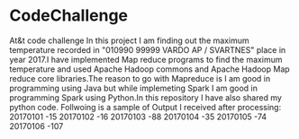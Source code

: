 # CodeChallenge
At&amp;t code challenge
In this project I am finding out the maximum temperature recorded in "010990 99999 VARDO AP / SVARTNES" place in year 2017.I have implemented Map reduce programs to 
find the maximum temperature and used Apache Hadoop commons and Apache Hadoop Map reduce core libraries.The reason to go with Mapreduce is I am good
in programming using Java but while implemeting Spark I am good in programming Spark using Python.In this repository I have also shared my python code.
Follwoing is a sample of Output I received after processing:
20170101	-15
20170102	-16
20170103	-88
20170104	-35
20170105	-74
20170106	-107

